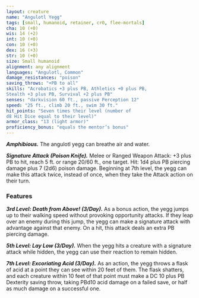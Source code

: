 ```yaml
---
layout: creature
name: "Angulotl Yegg"
tags: [small, humanoid, retainer, cr0, flee-mortals]
cha: 10 (+0)
wis: 14 (+2)
int: 10 (+0)
con: 10 (+0)
dex: 16 (+3)
str: 10 (+0)
size: Small humanoid
alignment: any alignment
languages: "Angulotl, Common"
damage_resistances: "poison"
saving_throws: "+PB to all"
skills: "Acrobatics +3 plus PB, Athletics +0 plus PB,
Stealth +3 plus PB, Survival +2 plus PB"
senses: "darkvision 60 ft., passive Perception 12"
speed: "25 ft., climb 20 ft., swim 30 ft."
hit_points: "Seven times their level (number of
d8 Hit Dice equal to their level)"
armor_class: "13 (light armor)"
proficiency_bonus: "equals the mentor’s bonus"
---
```


***Amphibious.*** The angulotl yegg can breathe air and water.

***Signature Attack (Poison Knife).*** Melee or Ranged Weapon
Attack: +3 plus PB to hit, reach 5 ft. or range 20/60 ft.,
one target. Hit: 1d4 plus PB piercing damage plus 7 (2d6)
poison damage. Beginning at 7th level, the yegg can make
this attack twice, instead of once, when they take the Attack
action on their turn.

### Features

***3rd Level: Death from Above! (3/Day).*** As a bonus action,
the yegg jumps up to their walking speed without provoking
opportunity attacks. If they leap over an enemy during this
jump, the yegg can make a signature attack with advantage
against that enemy. On a hit, this attack deals an extra PB
piercing damage.

***5th Level: Lay Low (3/Day).*** When the yegg hits a creature
with a signature attack while hidden, the yegg can use their
reaction to remain hidden.

***7th Level: Excoriating Acid (3/Day).*** As an action, the yegg
throws a flask of acid at a point they can see within 20 feet of
them. The flask shatters, and each creature within 10 feet of
that point must make a DC 10 plus PB Dexterity saving throw,
taking PBd10 acid damage on a failed save, or half as much
damage on a successful one.
